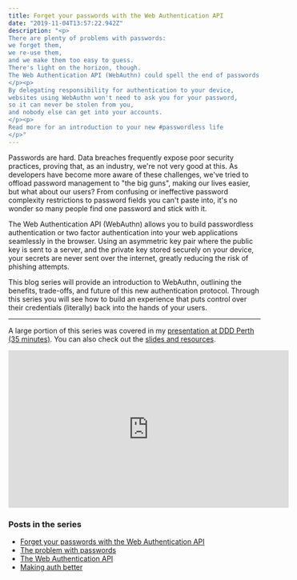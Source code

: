 ```yaml
---
title: Forget your passwords with the Web Authentication API
date: "2019-11-04T13:57:22.942Z"
description: "<p>
There are plenty of problems with passwords:
we forget them,
we re-use them,
and we make them too easy to guess.
There's light on the horizon, though.
The Web Authentication API (WebAuthn) could spell the end of passwords on the internet.
</p><p>
By delegating responsibility for authentication to your device,
websites using WebAuthn won't need to ask you for your password,
so it can never be stolen from you,
and nobody else can get into your accounts.
</p><p>
Read more for an introduction to your new #passwordless life
</p>"
---
```


Passwords are hard.
Data breaches frequently expose poor security practices,
proving that, as an industry, we're not very good at this.
As developers have become more aware of these challenges,
we've tried to offload password management to "the big guns",
making our lives easier, but what about our users?
From confusing or ineffective password complexity restrictions
to password fields you can't paste into,
it's no wonder so many people find one password and stick with it.

The Web Authentication API (WebAuthn)
allows you to build passwordless authentication or two factor authentication
into your web applications seamlessly in the browser.
Using an asymmetric key pair where the public key is sent to a server,
and the private key stored securely on your device,
your secrets are never sent over the internet,
greatly reducing the risk of phishing attempts.

This blog series will provide an introduction to WebAuthn,
outlining the benefits, trade-offs, and future of this new authentication protocol.
Through this series
you will see how to build an experience that puts control over their credentials (literally) back into the hands of your users.

---

A large portion of this series was covered in my <a href="https://youtu.be/poJt8dZH9qE">presentation at DDD Perth (35&nbsp;minutes)</a>. You can also check out the [slides and resources](https://speakerdeck.com/bplowry/forget-your-passwords-with-the-web-authentication-api).

<iframe width="560" height="315" src="https://www.youtube.com/embed/poJt8dZH9qE" frameborder="0" allow="accelerometer; autoplay; encrypted-media; gyroscope; picture-in-picture" allowfullscreen></iframe>
</aside>

### Posts in the series

- [Forget your passwords with the Web Authentication API](../part-1-forget-your-passwords)
- [The problem with passwords](../part-2-the-problem-with-passwords)
- [The Web Authentication API](../part-3-web-authentication-api)
- [Making auth better](../part-4-making-auth-better)
